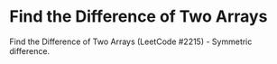 # Find the Difference of Two Arrays

Find the Difference of Two Arrays (LeetCode #2215) - Symmetric difference.
